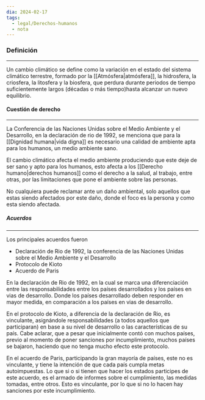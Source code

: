 ```yaml
---
dia: 2024-02-17
tags:
  - legal/Derechos-humanos
  - nota
---
```

### Definición
---
Un cambio climático se define​​ como la variación en el estado del sistema climático terrestre, formado por la [[Atmósfera|atmósfera]], la hidrosfera, la criosfera, la litosfera y la biosfera, que perdura durante periodos de tiempo suficientemente largos (décadas o más tiempo)​ hasta alcanzar un nuevo equilibrio.

#### Cuestión de derecho
---
La Conferencia de las Naciones Unidas sobre el Medio Ambiente y el Desarrollo, en la declaración de rio de 1992, se menciona que para la [[Dignidad humana|vida digna]] es necesario una calidad de ambiente apta para los humanos, un medio ambiente sano.

El cambio climático afecta el medio ambiente produciendo que este deje de ser sano y apto para los humanos, esto afecta a los [[Derecho humano|derechos humanos]] como el derecho a la salud, al trabajo, entre otras, por las limitaciones que pone el ambiente sobre las personas.

No cualquiera puede reclamar ante un daño ambiental, solo aquellos que estas siendo afectados por este daño, donde el foco es la persona y como esta siendo afectada.

##### Acuerdos
---
Los principales acuerdos fueron
* Declaración de Rio de 1992, la conferencia de las Naciones Unidas sobre el Medio Ambiente y el Desarrollo
* Protocolo de Kioto
* Acuerdo de Paris

En la declaración de Rio de 1992, en la cual se marca una diferenciación entre las responsabilidades entre los países desarrollados y los países en vias de desarrollo. Donde los países desarrollado deben responder en mayor medida, en comparación a los países en vias de desarrollo. 

En el protocolo de Kioto, a diferencia de la declaración de Rio, es vinculante, asignándole responsabilidades (a todos aquellos que participaran) en base a su nivel de desarrollo o las características de su país. 
Cabe aclarar, que a pesar que inicialmente contó con muchos países, previo al momento de poner sanciones por incumplimiento, muchos países se bajaron, haciendo que no tenga mucho efecto este protocolo.

En el acuerdo de Paris, participando la gran mayoría de países, este no es vinculante, y tiene la intención de que cada país cumpla metas autoimpuestas. 
Lo que si o si tienen que hacer los estados participes de este acuerdo, es el armado de informes sobre el cumplimiento, las medidas tomadas, entre otros. Esto es vinculante, por lo que si no lo hacen hay sanciones por este incumplimiento.




